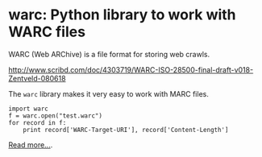 warc: Python library to work with WARC files
============================================

WARC (Web ARChive) is a file format for storing web crawls.

http://www.scribd.com/doc/4303719/WARC-ISO-28500-final-draft-v018-Zentveld-080618

The `warc` library makes it very easy to work with MARC files.

    import warc
    f = warc.open("test.warc")
    for record in f:
        print record['WARC-Target-URI'], record['Content-Length']

[Read more...](docs/index.rst).
